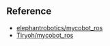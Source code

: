 
## Reference
* [elephantrobotics/mycobot_ros](https://github.com/elephantrobotics/mycobot_ros)
* [Tiryoh/mycobot_ros](https://github.com/Tiryoh/mycobot_ros)